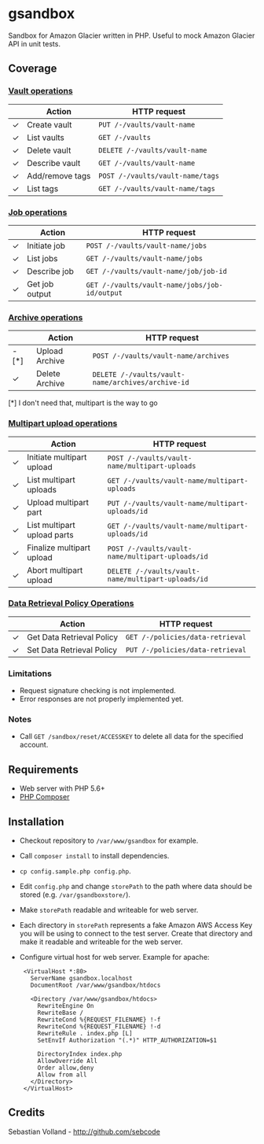 # gsandbox

Sandbox for Amazon Glacier written in PHP. Useful to mock Amazon Glacier API in unit tests.

## Coverage

### [Vault operations](http://docs.aws.amazon.com/amazonglacier/latest/dev/vault-operations.html)

|  | Action | HTTP request |
| --- | --- | --- |
| ✓ | Create vault | `PUT /-/vaults/vault-name` |
| ✓ | List vaults | `GET /-/vaults` |
| ✓ | Delete vault | `DELETE /-/vaults/vault-name` |
| ✓ | Describe vault | `GET /-/vaults/vault-name` |
| ✓ | Add/remove tags | `POST /-/vaults/vault-name/tags` |
| ✓ | List tags | `GET /-/vaults/vault-name/tags` |

### [Job operations](http://docs.aws.amazon.com/amazonglacier/latest/dev/job-operations.html)

|  | Action | HTTP request |
| --- | --- | --- |
| ✓ | Initiate job | `POST /-/vaults/vault-name/jobs` |
| ✓ | List jobs | `GET /-/vaults/vault-name/jobs` |
| ✓ | Describe job | `GET /-/vaults/vault-name/job/job-id` |
| ✓ | Get job output | `GET /-/vaults/vault-name/jobs/job-id/output` |

### [Archive operations](http://docs.aws.amazon.com/amazonglacier/latest/dev/archive-operations.html)

|  | Action | HTTP request |
| --- | --- | --- |
| - [*] | Upload Archive | `POST /-/vaults/vault-name/archives` |
| ✓ | Delete Archive | `DELETE /-/vaults/vault-name/archives/archive-id` |

[*] I don't need that, multipart is the way to go

### [Multipart upload operations](http://docs.aws.amazon.com/amazonglacier/latest/dev/multipart-archive-operations.html)

|  | Action | HTTP request |
| --- | --- | --- |
| ✓ | Initiate multipart upload | `POST /-/vaults/vault-name/multipart-uploads` |
| ✓ | List multipart uploads | `GET /-/vaults/vault-name/multipart-uploads` |
| ✓ | Upload multipart part | `PUT /-/vaults/vault-name/multipart-uploads/id` |
| ✓ | List multipart upload parts | `GET /-/vaults/vault-name/multipart-uploads/id` |
| ✓ | Finalize multipart upload | `POST /-/vaults/vault-name/multipart-uploads/id` |
| ✓ | Abort multipart upload | `DELETE /-/vaults/vault-name/multipart-uploads/id` |

### [Data Retrieval Policy Operations](http://docs.aws.amazon.com/amazonglacier/latest/dev/data-retrieval-policy-operations.html)

|  | Action | HTTP request |
| --- | --- | --- |
| ✓ | Get Data Retrieval Policy | `GET /-/policies/data-retrieval` |
| ✓ | Set Data Retrieval Policy | `PUT /-/policies/data-retrieval` |

### Limitations

 * Request signature checking is not implemented.
 * Error responses are not properly implemented yet.

### Notes

 * Call `GET /sandbox/reset/ACCESSKEY` to delete all data for the specified account.

## Requirements

 * Web server with PHP 5.6+
 * [PHP Composer](https://getcomposer.org/)

## Installation

 * Checkout repository to `/var/www/gsandbox` for example.
 * Call `composer install` to install dependencies.
 * `cp config.sample.php config.php`.
 * Edit `config.php` and change `storePath` to the path where data should be stored (e.g. `/var/gsandboxstore/`).
 * Make `storePath` readable and writeable for web server.
 * Each directory in `storePath` represents a fake Amazon AWS Access Key you will be using to connect to the test server. Create that directory and make it readable and writeable for the web server.
 * Configure virtual host for web server. Example for apache:

        <VirtualHost *:80>
          ServerName gsandbox.localhost
          DocumentRoot /var/www/gsandbox/htdocs

          <Directory /var/www/gsandbox/htdocs>
            RewriteEngine On
            RewriteBase /
            RewriteCond %{REQUEST_FILENAME} !-f
            RewriteCond %{REQUEST_FILENAME} !-d
            RewriteRule . index.php [L]
            SetEnvIf Authorization "(.*)" HTTP_AUTHORIZATION=$1

            DirectoryIndex index.php
            AllowOverride All
            Order allow,deny
            Allow from all
          </Directory>
        </VirtualHost>

## Credits

Sebastian Volland - http://github.com/sebcode
